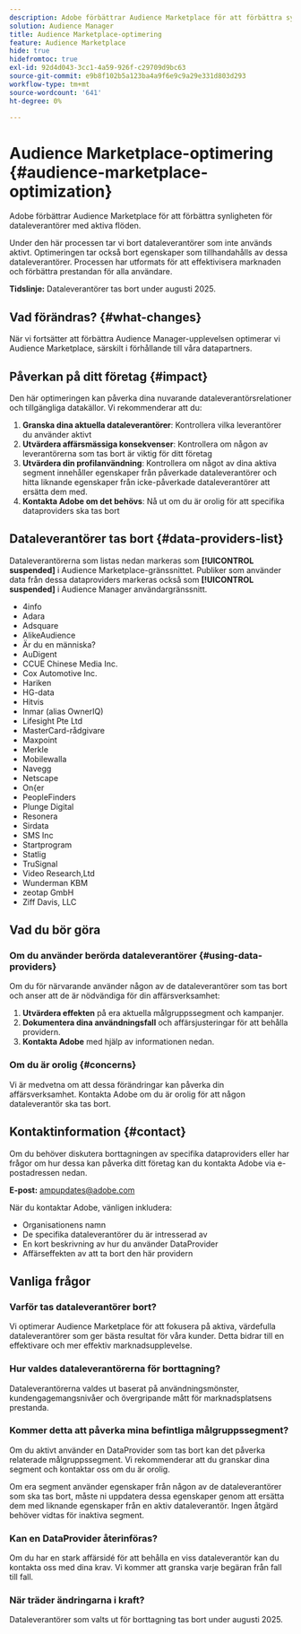 ```yaml
---
description: Adobe förbättrar Audience Marketplace för att förbättra synligheten för dataleverantörer med aktiva flöden.
solution: Audience Manager
title: Audience Marketplace-optimering
feature: Audience Marketplace
hide: true
hidefromtoc: true
exl-id: 92d4d043-3cc1-4a59-926f-c29709d9bc63
source-git-commit: e9b8f102b5a123ba4a9f6e9c9a29e331d803d293
workflow-type: tm+mt
source-wordcount: '641'
ht-degree: 0%

---
```


# Audience Marketplace-optimering {#audience-marketplace-optimization}

Adobe förbättrar Audience Marketplace för att förbättra synligheten för dataleverantörer med aktiva flöden.

Under den här processen tar vi bort dataleverantörer som inte används aktivt. Optimeringen tar också bort egenskaper som tillhandahålls av dessa dataleverantörer. Processen har utformats för att effektivisera marknaden och förbättra prestandan för alla användare.

**Tidslinje:** Dataleverantörer tas bort under augusti 2025.

## Vad förändras? {#what-changes}

När vi fortsätter att förbättra Audience Manager-upplevelsen optimerar vi Audience Marketplace, särskilt i förhållande till våra datapartners.

## Påverkan på ditt företag {#impact}

Den här optimeringen kan påverka dina nuvarande dataleverantörsrelationer och tillgängliga datakällor. Vi rekommenderar att du:

1. **Granska dina aktuella dataleverantörer**: Kontrollera vilka leverantörer du använder aktivt
2. **Utvärdera affärsmässiga konsekvenser**: Kontrollera om någon av leverantörerna som tas bort är viktig för ditt företag
3. **Utvärdera din profilanvändning**: Kontrollera om något av dina aktiva segment innehåller egenskaper från påverkade dataleverantörer och hitta liknande egenskaper från icke-påverkade dataleverantörer att ersätta dem med.
4. **Kontakta Adobe om det behövs**: Nå ut om du är orolig för att specifika dataproviders ska tas bort

## Dataleverantörer tas bort {#data-providers-list}

Dataleverantörerna som listas nedan markeras som **[!UICONTROL suspended]** i Audience Marketplace-gränssnittet. Publiker som använder data från dessa dataproviders markeras också som **[!UICONTROL suspended]** i Audience Manager användargränssnitt.

* 4info
* Adara
* Adsquare
* AlikeAudience
* Är du en människa?
* AuDigent
* CCUE Chinese Media Inc.
* Cox Automotive Inc.
* Hariken
* HG-data
* Hitvis
* Inmar (alias OwnerIQ)
* Lifesight Pte Ltd
* MasterCard-rådgivare
* Maxpoint
* Merkle
* Mobilewalla
* Navegg
* Netscape
* On&lbrace;er
* PeopleFinders
* Plunge Digital
* Resonera
* Sirdata
* SMS Inc
* Startprogram
* Statlig
* TruSignal
* Video Research,Ltd
* Wunderman KBM
* zeotap GmbH
* Ziff Davis, LLC


## Vad du bör göra

### Om du använder berörda dataleverantörer {#using-data-providers}

Om du för närvarande använder någon av de dataleverantörer som tas bort och anser att de är nödvändiga för din affärsverksamhet:

1. **Utvärdera effekten** på era aktuella målgruppssegment och kampanjer.
2. **Dokumentera dina användningsfall** och affärsjusteringar för att behålla providern.
3. **Kontakta Adobe** med hjälp av informationen nedan.

### Om du är orolig {#concerns}

Vi är medvetna om att dessa förändringar kan påverka din affärsverksamhet. Kontakta Adobe om du är orolig för att någon dataleverantör ska tas bort.

## Kontaktinformation {#contact}

Om du behöver diskutera borttagningen av specifika dataproviders eller har frågor om hur dessa kan påverka ditt företag kan du kontakta Adobe via e-postadressen nedan.

**E-post:** ampupdates@adobe.com

När du kontaktar Adobe, vänligen inkludera:

* Organisationens namn
* De specifika dataleverantörer du är intresserad av
* En kort beskrivning av hur du använder DataProvider
* Affärseffekten av att ta bort den här providern

## Vanliga frågor

### Varför tas dataleverantörer bort?

Vi optimerar Audience Marketplace för att fokusera på aktiva, värdefulla dataleverantörer som ger bästa resultat för våra kunder. Detta bidrar till en effektivare och mer effektiv marknadsupplevelse.

### Hur valdes dataleverantörerna för borttagning?

Dataleverantörerna valdes ut baserat på användningsmönster, kundengagemangsnivåer och övergripande mått för marknadsplatsens prestanda.

### Kommer detta att påverka mina befintliga målgruppssegment?

Om du aktivt använder en DataProvider som tas bort kan det påverka relaterade målgruppssegment. Vi rekommenderar att du granskar dina segment och kontaktar oss om du är orolig.

Om era segment använder egenskaper från någon av de dataleverantörer som ska tas bort, måste ni uppdatera dessa egenskaper genom att ersätta dem med liknande egenskaper från en aktiv dataleverantör. Ingen åtgärd behöver vidtas för inaktiva segment.

### Kan en DataProvider återinföras?

Om du har en stark affärsidé för att behålla en viss dataleverantör kan du kontakta oss med dina krav. Vi kommer att granska varje begäran från fall till fall.

### När träder ändringarna i kraft?

Dataleverantörer som valts ut för borttagning tas bort under augusti 2025.
